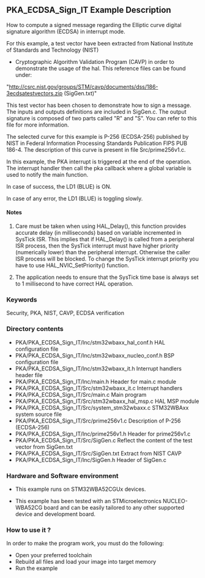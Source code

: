 ## <b>PKA_ECDSA_Sign_IT Example Description</b>

How to compute a signed message regarding the Elliptic curve digital signature algorithm
(ECDSA) in interrupt mode.

For this example, a test vector have been extracted from National Institute of Standards and Technology (NIST)

 - Cryptographic Algorithm Validation Program (CAVP) in order to demonstrate the usage of the hal.
This reference files can be found under:

"http://csrc.nist.gov/groups/STM/cavp/documents/dss/186-3ecdsatestvectors.zip (SigGen.txt)"

This test vector has been chosen to demonstrate how to sign a message. The inputs and outputs definitions are included 
in SigGen.c. The output signature is composed of two parts called "R" and "S". You can refer to this file for more information.

The selected curve for this example is P-256 (ECDSA-256) published by NIST in 
Federal Information Processing Standards Publication FIPS PUB 186-4. The description
of this curve is present in file Src/prime256v1.c.

In this example, the PKA interrupt is triggered at the end of the operation. The interrupt handler then
call the pka callback where a global variable is used to notify the main function.

In case of success, the LD1 (BLUE) is ON.

In case of any error, the LD1 (BLUE) is toggling slowly.

#### <b>Notes</b>

1. Care must be taken when using HAL_Delay(), this function provides accurate delay (in milliseconds)
   based on variable incremented in SysTick ISR. This implies that if HAL_Delay() is called from
   a peripheral ISR process, then the SysTick interrupt must have higher priority (numerically lower)
   than the peripheral interrupt. Otherwise the caller ISR process will be blocked.
   To change the SysTick interrupt priority you have to use HAL_NVIC_SetPriority() function.
      
2. The application needs to ensure that the SysTick time base is always set to 1 millisecond
   to have correct HAL operation.

### <b>Keywords</b>

Security, PKA, NIST, CAVP, ECDSA verification

### <b>Directory contents</b>

  
  - PKA/PKA_ECDSA_Sign_IT/Inc/stm32wbaxx_hal_conf.h    HAL configuration file
  - PKA/PKA_ECDSA_Sign_IT/Inc/stm32wbaxx_nucleo_conf.h BSP configuration file
  - PKA/PKA_ECDSA_Sign_IT/Inc/stm32wbaxx_it.h          Interrupt handlers header file
  - PKA/PKA_ECDSA_Sign_IT/Inc/main.h                   Header for main.c module
  - PKA/PKA_ECDSA_Sign_IT/Src/stm32wbaxx_it.c          Interrupt handlers
  - PKA/PKA_ECDSA_Sign_IT/Src/main.c                   Main program
  - PKA/PKA_ECDSA_Sign_IT/Src/stm32wbaxx_hal_msp.c     HAL MSP module 
  - PKA/PKA_ECDSA_Sign_IT/Src/system_stm32wbaxx.c      STM32WBAxx system source file
  - PKA/PKA_ECDSA_Sign_IT/Src/prime256v1.c             Description of P-256 (ECDSA-256)
  - PKA/PKA_ECDSA_Sign_IT/Inc/prime256v1.h             Header for prime256v1.c
  - PKA/PKA_ECDSA_Sign_IT/Src/SigGen.c                 Reflect the content of the test vector from SigGen.txt
  - PKA/PKA_ECDSA_Sign_IT/Src/SigGen.txt               Extract from NIST CAVP
  - PKA/PKA_ECDSA_Sign_IT/Inc/SigGen.h                 Header of SigGen.c

### <b>Hardware and Software environment</b> 
  - This example runs on STM32WBA52CGUx devices.
  
  - This example has been tested with an STMicroelectronics NUCLEO-WBA52CG
    board and can be easily tailored to any other supported device 
    and development board.

### <b>How to use it ?</b> 

In order to make the program work, you must do the following:

 - Open your preferred toolchain 
 - Rebuild all files and load your image into target memory
 - Run the example
 
